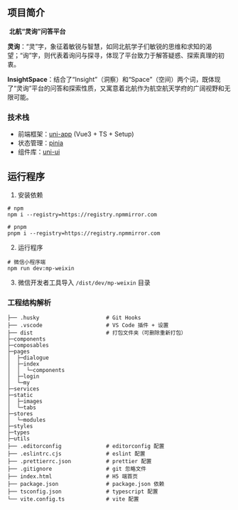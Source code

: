 ## 项目简介

​    **北航“灵询”问答平台**

​    **灵询**：“灵”字，象征着敏锐与智慧，如同北航学子们敏锐的思维和求知的渴望；“询”字，则代表着询问与探寻，体现了平台致力于解答疑惑、探索真理的初衷。

​    **InsightSpace**：结合了“Insight”（洞察）和“Space”（空间）两个词，既体现了“灵询”平台的问答和探索性质，又寓意着北航作为航空航天学府的广阔视野和无限可能。

  

### 技术栈

- 前端框架：[uni-app](https://uniapp.dcloud.net.cn/) (Vue3 + TS + Setup)
- 状态管理：[pinia](https://pinia.vuejs.org/zh/)
- 组件库：[uni-ui](https://uniapp.dcloud.net.cn/component/uniui/uni-ui.html)

## 运行程序

1. 安装依赖

```shell
# npm
npm i --registry=https://registry.npmmirror.com

# pnpm
pnpm i --registry=https://registry.npmmirror.com
```

2. 运行程序

```shell
# 微信小程序端
npm run dev:mp-weixin
```

3. 微信开发者工具导入 `/dist/dev/mp-weixin` 目录

### 工程结构解析

```
├── .husky                     # Git Hooks
├── .vscode                    # VS Code 插件 + 设置
├── dist                       # 打包文件夹（可删除重新打包）
├─components
├─composables
├─pages
│  ├─dialogue
│  ├─index
│  │  └─components
│  ├─login
│  └─my
├─services
├─static
│  ├─images
│  └─tabs
├─stores
│  └─modules
├─styles
├─types
├─utils
├── .editorconfig              # editorconfig 配置
├── .eslintrc.cjs              # eslint 配置
├── .prettierrc.json           # prettier 配置
├── .gitignore                 # git 忽略文件
├── index.html                 # H5 端首页
├── package.json               # package.json 依赖
├── tsconfig.json              # typescript 配置
└── vite.config.ts             # vite 配置
```
